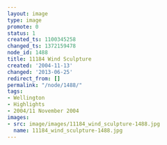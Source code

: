 ```yaml
---
layout: image
type: image
promote: 0
status: 1
created_ts: 1100345258
changed_ts: 1372159478
node_id: 1488
title: 11184 Wind Sculpture
created: '2004-11-13'
changed: '2013-06-25'
redirect_from: []
permalink: "/node/1488/"
tags:
- Wellington
- Highlights
- 2004/11 November 2004
images:
- src: image/images/11184_wind_sculpture-1488.jpg
  name: 11184_wind_sculpture-1488.jpg
---
```


